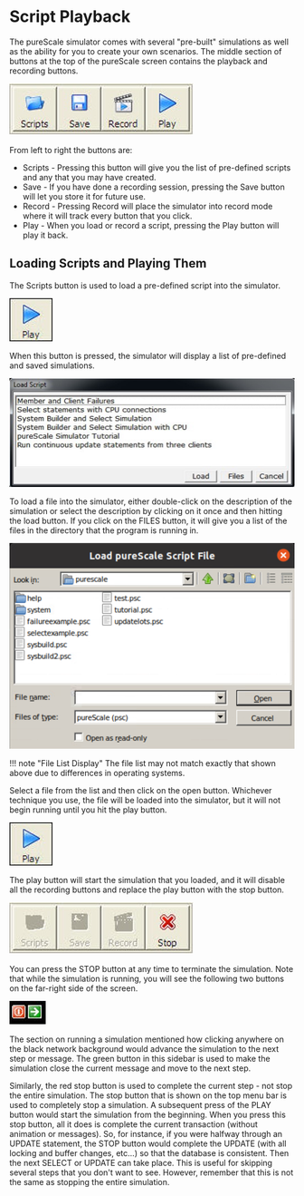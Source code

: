 # Script Playback

The pureScale simulator comes with several "pre-built" simulations as well as the ability for you to create your own scenarios. The middle section of buttons at the top of the pureScale screen contains the playback and recording buttons. 

![Browser](ps-images/sim-playback-buttons.png)

From left to right the buttons are: 

* Scripts - Pressing this button will give you the list of pre-defined scripts and any that you may have created. 
* Save - If you have done a recording session, pressing the Save button will let you store it for future use. 
* Record - Pressing Record will place the simulator into record mode where it will track every button that you click. 
* Play - When you load or record a script, pressing the Play button will play it back. 

## Loading Scripts and Playing Them
The Scripts button is used to load a pre-defined script into the simulator. 

![Browser](ps-images/sim-playback-buttons-play.png)

When this button is pressed, the simulator will display a list of pre-defined and saved simulations. 

![Browser](ps-images/sim-playback-scripts.png)

To load a file into the simulator, either double-click on the description of the simulation or select the description by clicking on it once and then hitting the load button. 
If you click on the FILES button, it will give you a list of the files in the directory that the program is running in. 

![Browser](ps-images/sim-scripts-filelist.png)

!!! note "File List Display"
    The file list may not match exactly that shown above due to differences in operating systems.

Select a file from the list and then click on the open button. Whichever technique you use, the file will be loaded into the simulator, but it will not begin running until you hit the play button. 

![Browser](ps-images/sim-playback-buttons-play.png)

The play button will start the simulation that you loaded, and it will disable all the recording buttons and replace the play button with the stop button. 

![Browser](ps-images/sim-playback-stop.png)

You can press the STOP button at any time to terminate the simulation. Note that while the simulation is running, you will see the following two buttons on the far-right side of the screen. 

![Browser](ps-images/sim-playback-pause.png)

The section on running a simulation mentioned how clicking anywhere on the black network background would advance the simulation to the next step or message. The green button in this sidebar is used to make the simulation close the current message and move to the next step. 

Similarly, the red stop button is used to complete the current step - not stop the entire simulation. The stop button that is shown on the top menu bar is used to completely stop a simulation. A subsequent press of the PLAY button would start the simulation from the beginning. When you press this stop button, all it does is complete the current transaction (without animation or messages). So, for instance, if you were halfway through an UPDATE statement, the STOP button would complete the UPDATE (with all locking and buffer changes, etc...) so that the database is consistent. Then the next SELECT or UPDATE can take place. This is useful for skipping several steps that you don't want to see. However, remember that this is not the same as stopping the entire simulation. 
